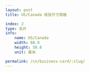 ```yaml
---
layout: post
title: US/Canada 纸张尺寸规格

index: 2
type: 名片
info:
    name: US/Canada
    width: 88.9
    height: 50.8
    unit: 毫米

permalink: /cn/business-card/:slug/
---
```



